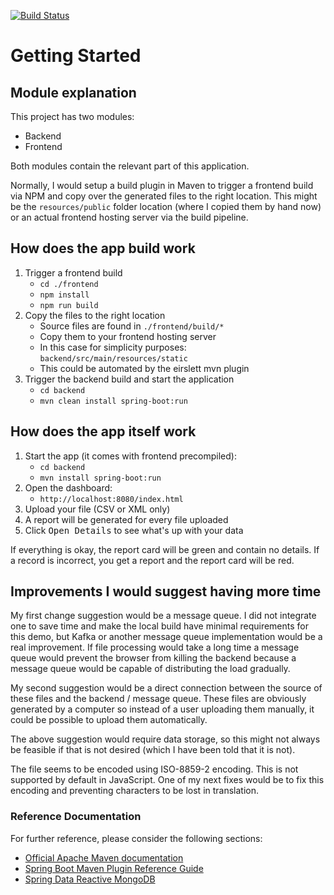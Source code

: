 [![Build Status](https://travis-ci.com/vroegop/Luminis.svg?branch=master)](https://travis-ci.com/vroegop/Luminis)

# Getting Started

## Module explanation

This project has two modules:

* Backend
* Frontend

Both modules contain the relevant part of this application.

Normally, I would setup a build plugin in Maven to trigger a frontend build
via NPM and copy over the generated files to the right location. This might be
the `resources/public` folder location (where I copied them by hand now)
or an actual frontend hosting server via the build pipeline.

## How does the app build work

1. Trigger a frontend build
    * `cd ./frontend`
    * `npm install`
    * `npm run build`
2. Copy the files to the right location
    * Source files are found in `./frontend/build/*`
    * Copy them to your frontend hosting server
    * In this case for simplicity purposes: `backend/src/main/resources/static`
    * This could be automated by the eirslett mvn plugin
3. Trigger the backend build and start the application
    * `cd backend`
    * `mvn clean install spring-boot:run`

## How does the app itself work

1. Start the app (it comes with frontend precompiled):
    * `cd backend`
    * `mvn install spring-boot:run`
2. Open the dashboard:
    * `http://localhost:8080/index.html`
3. Upload your file (CSV or XML only)
4. A report will be generated for every file uploaded
5. Click <kbd>Open Details</kbd> to see what's up with your data

If everything is okay, the report card will be green and contain no details.
If a record is incorrect, you get a report and the report card will be red.

## Improvements I would suggest having more time

My first change suggestion would be a message queue. I did not integrate
one to save time and make the local build have minimal requirements for 
this demo, but Kafka or another message queue implementation would be a
real improvement. If file processing would take a long time a message
queue would prevent the browser from killing the backend because a
message queue would be capable of distributing the load gradually.

My second suggestion would be a direct connection between the source of
these files and the backend / message queue. These files are obviously
generated by a computer so instead of a user uploading them manually,
it could be possible to upload them automatically.

The above suggestion would require data storage, so this might not always
be feasible if that is not desired (which I have been told that it is not).

The file seems to be encoded using ISO-8859-2 encoding. This is not supported
by default in JavaScript. One of my next fixes would be to fix this encoding
and preventing characters to be lost in translation.

### Reference Documentation
For further reference, please consider the following sections:

* [Official Apache Maven documentation](https://maven.apache.org/guides/index.html)
* [Spring Boot Maven Plugin Reference Guide](https://docs.spring.io/spring-boot/docs/2.2.6.RELEASE/maven-plugin/)
* [Spring Data Reactive MongoDB](https://docs.spring.io/spring-boot/docs/2.2.6.RELEASE/reference/htmlsingle/#boot-features-mongodb)
